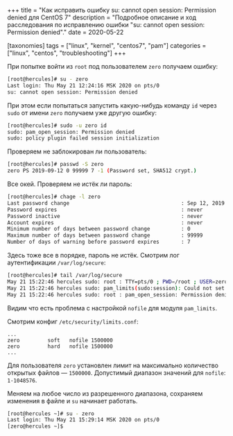 +++
title = "Как исправить ошибку su: cannot open session: Permission denied для CentOS 7"
description = "Подробное описание и ход расследования по исправлению ошибки \"su: cannot open session: Permission denied\"."
date = 2020-05-22

[taxonomies]
tags = ["linux", "kernel", "centos7", "pam"]
categories = ["linux", "centos", "troubleshooting"]
+++

При попытке войти из `root` под пользователем `zero` получаем ошибку:

```sh
[root@hercules]# su - zero
Last login: Thu May 21 12:24:16 MSK 2020 on pts/0
su: cannot open session: Permission denied
```

При этом если попытаться запустить какую-нибудь команду `id` через `sudo` от имени `zero` получаем уже другую ошибку:

```sh
[root@hercules]# sudo -u zero id
sudo: pam_open_session: Permission denied
sudo: policy plugin failed session initialization
```

Проверяем не заблокирован ли пользователь:

```sh
[root@hercules]# passwd -S zero
zero PS 2019-09-12 0 99999 7 -1 (Password set, SHA512 crypt.)
```

Все окей. Проверяем не истёк ли пароль:

```sh
[root@hercules]# chage -l zero
Last password change                                    : Sep 12, 2019
Password expires                                        : never
Password inactive                                       : never
Account expires                                         : never
Minimum number of days between password change          : 0
Maximum number of days between password change          : 99999
Number of days of warning before password expires       : 7
```

Здесь тоже все в порядке, пароль не истёк. Смотрим лог аутентификации `/var/log/secure`:

```sh
[root@hercules]# tail /var/log/secure
May 21 15:22:46 hercules sudo: root : TTY=pts/0 ; PWD=/root ; USER=zero ; COMMAND=/bin/id
May 21 15:22:46 hercules sudo: pam_limits(sudo:session): Could not set limit for 'nofile': Operation not permitted
May 21 15:22:46 hercules sudo: root : pam_open_session: Permission denied ; TTY=pts/0 ; PWD=/root ; USER=zero ; COMMAND=/bin/id
```

Видим что есть проблема с настройкой `nofile` для модуля `pam_limits`. 

Смотрим конфиг `/etc/security/limits.conf`:
 
```text
...
zero         soft   nofile 1500000
zero         hard   nofile 1500000
...
```

Для пользователя `zero` установлен лимит на максимально количество открытых файлов — `1500000`. Допустимый диапазон 
значений для `nofile`: `1-1048576`.

Меняем на любое число из разрешенного диапазона, сохраняем изменения в файле и `su` начинает работать.

```sh
[root@hercules ~]# su - zero
Last login: Thu May 21 15:29:14 MSK 2020 on pts/0
[zero@hercules ~]$
```
